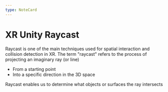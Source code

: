 ```yaml
---
type: NoteCard
---
```


# XR Unity Raycast
Raycast is one of the main techniques used for spatial interaction and collision detection in XR. The term "raycast" refers to the process of projecting an imaginary ray (or line)

*   From a starting point
*   Into a specific direction in the 3D space

Raycast enables us to determine what objects or surfaces the ray intersects